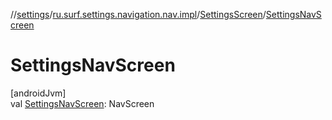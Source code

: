 //[settings](../../../index.md)/[ru.surf.settings.navigation.nav.impl](../index.md)/[SettingsScreen](index.md)/[SettingsNavScreen](-settings-nav-screen.md)

# SettingsNavScreen

[androidJvm]\
val [SettingsNavScreen](-settings-nav-screen.md): NavScreen
